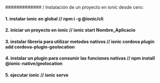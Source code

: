 ############# / Instalación de un proyecto en ionic desde cero:

#### 1. instalar ionic en global // npm i -g @ionic/cli
#### 2. iniciar un proyecto en ionic // ionic start Nombre_Aplicacio
#### 3. instalar libreria para utilizar metodos nativos // ionic cordova plugin add cordova-plugin-geolocation
#### 4. instalar un plugin para consumir las funciones nativas // npm install @ionic-native/geolocation
#### 5. ejecutar ionic // ionic serve
 